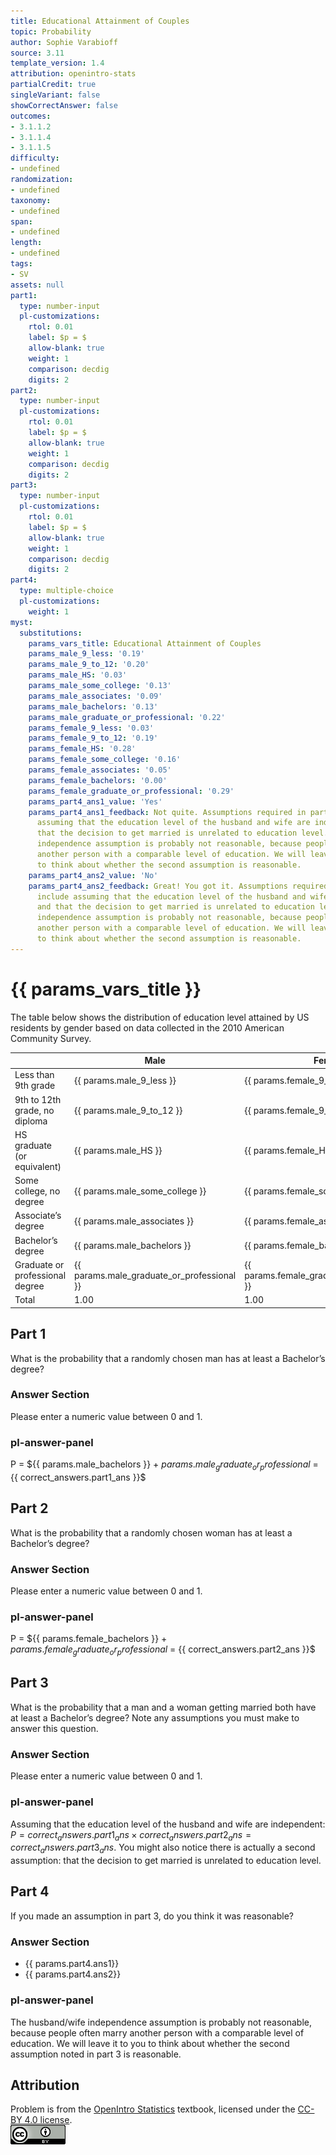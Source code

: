 ```yaml
---
title: Educational Attainment of Couples
topic: Probability
author: Sophie Varabioff
source: 3.11
template_version: 1.4
attribution: openintro-stats
partialCredit: true
singleVariant: false
showCorrectAnswer: false
outcomes:
- 3.1.1.2
- 3.1.1.4
- 3.1.1.5
difficulty:
- undefined
randomization:
- undefined
taxonomy:
- undefined
span:
- undefined
length:
- undefined
tags:
- SV
assets: null
part1:
  type: number-input
  pl-customizations:
    rtol: 0.01
    label: $p = $
    allow-blank: true
    weight: 1
    comparison: decdig
    digits: 2
part2:
  type: number-input
  pl-customizations:
    rtol: 0.01
    label: $p = $
    allow-blank: true
    weight: 1
    comparison: decdig
    digits: 2
part3:
  type: number-input
  pl-customizations:
    rtol: 0.01
    label: $p = $
    allow-blank: true
    weight: 1
    comparison: decdig
    digits: 2
part4:
  type: multiple-choice
  pl-customizations:
    weight: 1
myst:
  substitutions:
    params_vars_title: Educational Attainment of Couples
    params_male_9_less: '0.19'
    params_male_9_to_12: '0.20'
    params_male_HS: '0.03'
    params_male_some_college: '0.13'
    params_male_associates: '0.09'
    params_male_bachelors: '0.13'
    params_male_graduate_or_professional: '0.22'
    params_female_9_less: '0.03'
    params_female_9_to_12: '0.19'
    params_female_HS: '0.28'
    params_female_some_college: '0.16'
    params_female_associates: '0.05'
    params_female_bachelors: '0.00'
    params_female_graduate_or_professional: '0.29'
    params_part4_ans1_value: 'Yes'
    params_part4_ans1_feedback: Not quite. Assumptions required in part 3 include
      assuming that the education level of the husband and wife are independent and
      that the decision to get married is unrelated to education level. The husband/wife
      independence assumption is probably not reasonable, because people often marry
      another person with a comparable level of education. We will leave it to you
      to think about whether the second assumption is reasonable.
    params_part4_ans2_value: 'No'
    params_part4_ans2_feedback: Great! You got it. Assumptions required in part 3
      include assuming that the education level of the husband and wife are independent
      and that the decision to get married is unrelated to education level. The husband/wife
      independence assumption is probably not reasonable, because people often marry
      another person with a comparable level of education. We will leave it to you
      to think about whether the second assumption is reasonable.
---
```

# {{ params_vars_title }}
The table below shows the distribution of education level attained by US residents by gender based on data collected in the 2010 American Community Survey.

<!-- |                                 | Male | Female |
|---------------------------------|------|--------|
| Less than 9th grade             | 0.07 | 0.13   |
| 9th to 12th grade, no diploma   | 0.10 | 0.09   |
| HS graduate (or equivalent)     | 0.30 | 0.20   |
| Some college, no degree         | 0.22 | 0.24   |
| Associate’s degree              | 0.06 | 0.08   |
| Bachelor’s degree               | 0.16 | 0.17   |
| Graduate or professional degree | 0.09 | 0.09   |
| Total                           | 1.00 | 1.00   | -->

|                                 | Male | Female |
|---------------------------------|------|--------|
| Less than 9th grade             | {{ params.male_9_less }} | {{ params.female_9_less }}   |
| 9th to 12th grade, no diploma   | {{ params.male_9_to_12 }} | {{ params.female_9_to_12 }}   |
| HS graduate (or equivalent)     | {{ params.male_HS }} | {{ params.female_HS }}   |
| Some college, no degree         | {{ params.male_some_college }} | {{ params.female_some_college }}   |
| Associate’s degree              | {{ params.male_associates }} | {{ params.female_associates }}   |
| Bachelor’s degree               | {{ params.male_bachelors }} | {{ params.female_bachelors }}   |
| Graduate or professional degree | {{ params.male_graduate_or_professional }} | {{ params.female_graduate_or_professional }}   |
| Total                           | 1.00 | 1.00   |

<!-- The table below shows the distribution of education level attained by US residents by gender based on data collected in the ${{ params.description.num1 }}$ American Community Survey. centertabularl p{7cm} c c } &                                       & $\multicolumn{2}{c}{\textit{Gender}}$
 3-4&                                                   & Male  & Female
 2-4& Less than 9th grade                               & ${{ params.description.num2 }}$  & ${{ params.description.num3 }}$
 & 9th to 12th grade, no diploma                     & ${{ params.description.num4 }}$  & ${{ params.description.num5 }}$
 $\textit{Highest}$    & HS graduate (or equivalent)   & ${{ params.description.num6 }}$  & ${{ params.description.num7 }}$
 $\textit{education}$  & Some college, no degree       & ${{ params.description.num8 }}$  & ${{ params.description.num9 }}$
 $\textit{attained}$   & Associate's degree            & ${{ params.description.num10 }}$  & ${{ params.description.num11 }}$
 & Bachelor's degree                                 & ${{ params.description.num12 }}$  & ${{ params.description.num13 }}$
 & Graduate or professional degree                   & ${{ params.description.num14 }}$  & ${{ params.description.num15 }}$
 2-4& Total                                             & ${{ params.description.num16 }}$  & ${{ params.description.num17 }}$ tabularcenter -->

## Part 1

What is the probability that a randomly chosen man has at least a Bachelor’s degree?

### Answer Section

Please enter a numeric value between 0 and 1.

### pl-answer-panel

P = ${{ params.male_bachelors }} + ${{ params.male_graduate_or_professional }}$ = {{ correct_answers.part1_ans }}$

## Part 2

What is the probability that a randomly chosen woman has at least a Bachelor’s degree?

### Answer Section

Please enter a numeric value between 0 and 1.

### pl-answer-panel

P = ${{ params.female_bachelors }} + ${{ params.female_graduate_or_professional }}$ = {{ correct_answers.part2_ans }}$

## Part 3

What is the probability that a man and a woman getting married both have at least a Bachelor’s degree?
Note any assumptions you must make to answer this question.

### Answer Section

Please enter a numeric value between 0 and 1.

### pl-answer-panel

Assuming that the education level of the husband and wife are independent: $P = {{ correct_answers.part1_ans }} \times {{ correct_answers.part2_ans }} = {{ correct_answers.part3_ans }}$. You might also notice there is actually a second assumption: that the decision to get married is unrelated to education level.

## Part 4

If you made an assumption in part 3, do you think it was reasonable?

### Answer Section

- {{ params.part4.ans1}}
- {{ params.part4.ans2}}

### pl-answer-panel

The husband/wife independence assumption is probably not reasonable, because people often marry another person with a comparable level of education. We will leave it to you to think about whether the second assumption noted in part 3 is reasonable.

## Attribution

Problem is from the [OpenIntro Statistics](https://openintro.org/book/os/) textbook, licensed under the [CC-BY 4.0 license](https://creativecommons.org/licenses/by/4.0/).<br>![Image representing the Creative Commons 4.0 BY license.](https://raw.githubusercontent.com/firasm/bits/master/by.png)